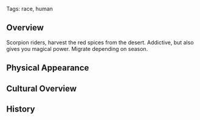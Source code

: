 Tags: race, human

## Overview

Scorpion riders, harvest the red spices from the desert. Addictive, but also gives you magical power. Migrate depending on season.

## Physical Appearance



## Cultural Overview



## History

